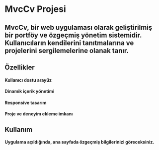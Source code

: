 # MvcCv Projesi
## MvcCv, bir web uygulaması olarak geliştirilmiş bir portföy ve özgeçmiş yönetim sistemidir. Kullanıcıların kendilerini tanıtmalarına ve projelerini sergilemelerine olanak tanır.

## Özellikler
#### Kullanıcı dostu arayüz
#### Dinamik içerik yönetimi
#### Responsive tasarım
#### Proje ve deneyim ekleme imkanı
## Kullanım
#### Uygulama açıldığında, ana sayfada özgeçmiş bilgilerinizi göreceksiniz.
